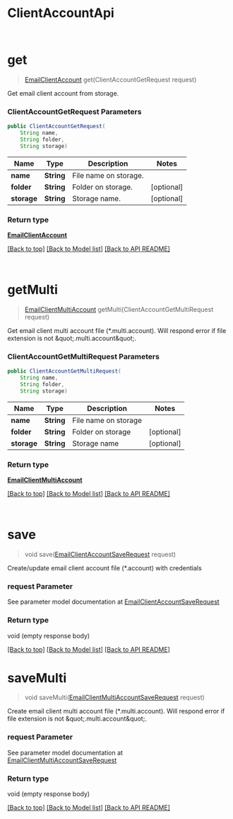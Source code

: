 # ClientAccountApi

            ﻿
<a name="get"></a>
# **get**
> [EmailClientAccount](EmailClientAccount.md) get(ClientAccountGetRequest request)

Get email client account from storage.             

### **ClientAccountGetRequest** Parameters
```java
public ClientAccountGetRequest(
    String name, 
    String folder, 
    String storage)
```

Name | Type | Description | Notes
---- | ---- | ----------- | -----
 **name** | **String**| File name on storage. |
 **folder** | **String**| Folder on storage. | [optional]
 **storage** | **String**| Storage name. | [optional]

### Return type

[**EmailClientAccount**](EmailClientAccount.md)

[[Back to top]](#) [[Back to Model list]](Models.md) [[Back to API README]](README.md)

            ﻿
<a name="getMulti"></a>
# **getMulti**
> [EmailClientMultiAccount](EmailClientMultiAccount.md) getMulti(ClientAccountGetMultiRequest request)

Get email client multi account file (*.multi.account). Will respond error if file extension is not \&quot;.multi.account\&quot;.             

### **ClientAccountGetMultiRequest** Parameters
```java
public ClientAccountGetMultiRequest(
    String name, 
    String folder, 
    String storage)
```

Name | Type | Description | Notes
---- | ---- | ----------- | -----
 **name** | **String**| File name on storage |
 **folder** | **String**| Folder on storage | [optional]
 **storage** | **String**| Storage name | [optional]

### Return type

[**EmailClientMultiAccount**](EmailClientMultiAccount.md)

[[Back to top]](#) [[Back to Model list]](Models.md) [[Back to API README]](README.md)

            ﻿
<a name="save"></a>
# save
> void save([EmailClientAccountSaveRequest](EmailClientAccountSaveRequest.md) request)

Create/update email client account file (*.account) with credentials             

### request Parameter

See parameter model documentation at [EmailClientAccountSaveRequest](EmailClientAccountSaveRequest.md)

### Return type

void (empty response body)

[[Back to top]](#) [[Back to Model list]](Models.md) [[Back to API README]](README.md)
            ﻿
<a name="saveMulti"></a>
# saveMulti
> void saveMulti([EmailClientMultiAccountSaveRequest](EmailClientMultiAccountSaveRequest.md) request)

Create email client multi account file (*.multi.account). Will respond error if file extension is not \&quot;.multi.account\&quot;.             

### request Parameter

See parameter model documentation at [EmailClientMultiAccountSaveRequest](EmailClientMultiAccountSaveRequest.md)

### Return type

void (empty response body)

[[Back to top]](#) [[Back to Model list]](Models.md) [[Back to API README]](README.md)
